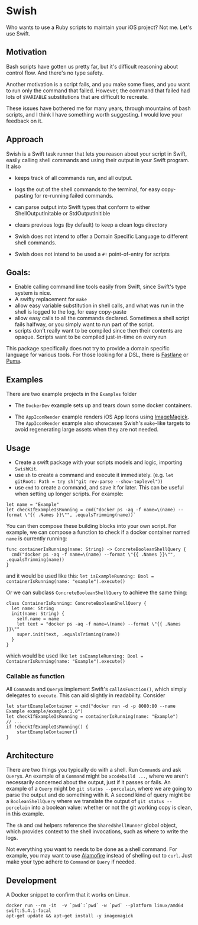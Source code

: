 # Swish

Who wants to use a Ruby scripts to maintain your iOS project? Not me. Let's use Swift.

## Motivation

Bash scripts have gotten us pretty far, but it's difficult reasoning about control flow. And there's no type safety. 

Another motivation is a script fails, and you make some fixes, and you want to run only the command that failed. However, the command that failed had lots of `$VARIABLE` substitutions that are difficult to recreate.

These issues have bothered me for many years, through mountains of bash scripts, and I think I have something worth suggesting. I would love your feedback on it.

## Approach
Swish is a Swift task runner that lets you reason about your script in Swift, easily calling shell commands and using their output in your Swift program. It also
- keeps track of all commands run, and all output.
- logs the out of the shell commands to the terminal, for easy copy-pasting for re-running failed commands.
- can parse output into Swift types that conform to either ShellOutputInitable or StdOutputInitible
- clears previous logs (by default) to keep a clean logs directory

- Swish does not intend to offer a Domain Specific Language to different shell commands. 
- Swish does not intend to be used a `#!` point-of-entry for scripts

## Goals: 

- Enable calling command line tools easily from Swift, since Swift's type system is nice.
- A swifty replacement for `make`
- allow easy variable substitution in shell calls, and what was run in the shell is logged to the log, for easy copy-paste
- allow easy calls to all the commands declared. Sometimes a shell script fails halfway, or you simply want to run part of the script.
- scripts don't really want to be compiled since then their contents are opaque. Scripts want to be compiled just-in-time on every run

This package specifically does not try to provide a domain specific language for various tools. For those looking for a DSL, there is [Fastlane](https://fastlane.tools) or [Puma](https://github.com/pumaswift/Puma).


## Examples

There are two example projects in the `Examples` folder

- The `DockerDev` example sets up and tears down some docker containers. 

- The `AppIconRender` example renders iOS App Icons using [ImageMagick](https://imagemagick.org/). The `AppIconRender` example also showcases Swish's `make`-like targets to avoid regenerating large assets when they are not needed. 


## Usage

- Create a swift package with your scripts models and logic, importing `SwishKit`.
- use `sh` to create a command and execute it immediately. (e.g. `let gitRoot: Path = try sh("git rev-parse --show-toplevel")`)
- use `cmd` to create a command, and save it for later. This can be useful when setting up longer scripts. For example:

```
let name = "Example"
let checkIfExampleIsRunning = cmd("docker ps -aq -f name=\(name) --format \"{{ .Names }}\"", .equalsTrimming(name))`
```

You can then compose these building blocks into your own script. For example, we can compose a function to check if a docker container named `name` is currently running:

```
func containerIsRunning(name: String) -> ConcreteBooleanShellQuery {
  cmd("docker ps -aq -f name=\(name) --format \"{{ .Names }}\"", .equalsTrimming(name))
}
```
and it would be used like this: `let isExampleRunning: Bool = containerIsRunning(name: "example").execute()`

Or we can subclass `ConcreteBooleanShellQuery` to achieve the same thing: 

```
class ContainerIsRunning: ConcreteBooleanShellQuery {
  let name: String
  init(name: String) {
    self.name = name
    let text = "docker ps -aq -f name=\(name) --format \"{{ .Names }}\""
    super.init(text, .equalsTrimming(name))
  }
}
```
which would be used like `let isExampleRunning: Bool = ContainerIsRunning(name: "Example").execute()`

### Callable as function

All `Command`s and `Query`s implement Swift's `callAsFunction()`, which simply delegates to `execute`. This can aid slightly in readability. Consider 

```
let startExampleContainer = cmd("docker run -d -p 8080:80 --name Example example/example:1.0")
let checkIfExampleIsRunning = containerIsRunning(name: "Example")
// ...
if !checkIfExampleIsRunning() {
    startExampleContainer()
}
```

## Architecture

There are two things you typically do with a shell. Run `Command`s and ask `Query`s. An example of a `Command` might be `xcodebuild ...`, where we aren't necessarily concerned about the output, just if it passes or fails. An example of a `Query` might be `git status --porcelain`, where we are going to parse the output and do something with it. A second kind of query might be a `BooleanShellQuery` where we translate the output of `git status --porcelain` into a boolean value: whether or not the git working copy is clean, in this example.

The `sh` and `cmd` helpers reference the `SharedShellRunner` global object, which provides context to the shell invocations, such as where to write the logs.


Not everything you want to needs to be done as a shell command. For example, you may want to use [Alamofire](https://github.com/Alamofire/Alamofire.git) instead of shelling out to `curl`. Just make your type adhere to `Command` or `Query` if needed.



## Development

A Docker snippet to confirm that it works on Linux.

    docker run --rm -it  -v `pwd`:`pwd` -w `pwd` --platform linux/amd64 swift:5.4.1-focal
    apt-get update && apt-get install -y imagemagick
